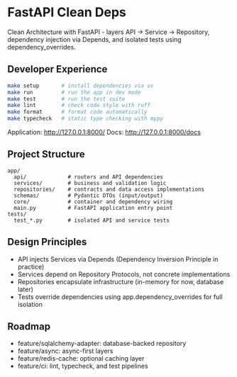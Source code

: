 # FastAPI Clean Deps

Clean Architecture with FastAPI - layers API → Service → Repository, dependency injection via Depends, and isolated tests using dependency_overrides.

## Developer Experience

```bash
make setup       # install dependencies via uv
make run         # run the app in dev mode
make test        # run the test suite
make lint        # check code style with ruff
make format      # format code automatically
make typecheck   # static type checking with mypy
```

Application: http://127.0.0.1:8000/
Docs: http://127.0.0.1:8000/docs

## Project Structure

```
app/
  api/             # routers and API dependencies
  services/        # business and validation logic
  repositories/    # contracts and data access implementations
  schemas/         # Pydantic DTOs (input/output)
  core/            # container and dependency wiring
  main.py          # FastAPI application entry point
tests/
  test_*.py        # isolated API and service tests
```

## Design Principles

- API injects Services via Depends (Dependency Inversion Principle in practice)
- Services depend on Repository Protocols, not concrete implementations
- Repositories encapsulate infrastructure (in-memory for now, database later)
- Tests override dependencies using app.dependency_overrides for full isolation

## Roadmap

- feature/sqlalchemy-adapter: database-backed repository
- feature/async: async-first layers
- feature/redis-cache: optional caching layer
- feature/ci: lint, typecheck, and test pipelines
